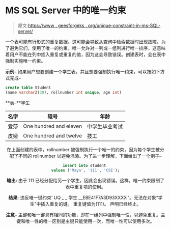 # MS SQL Server 中的唯一约束

> 原文:[https://www . geesforgeks . org/unique-constraint-in-ms-SQL-server/](https://www.geeksforgeeks.org/unique-constraint-in-ms-sql-server/)

一个表可能有行形式的重复数据。这可能会导致从查询中检索数据时出现故障。为了避免它们，使用了唯一的约束。唯一允许对一列或一组列进行唯一排序，这意味着用户不能在列中插入重复或重复的值，因为这会导致错误。创建表时，会在表中强制实施唯一约束。

**示例–**
如果用户想要创建一个学生表，并且想要强制执行唯一约束，可以按如下方式完成–

```sql
create table Student
(name varchar2(30), rollnumber int unique, age int)
```

**表–**学生

<center>

| 名字 | 辊号 | 年龄 |
| --- | --- | --- |
| 爱莎 | One hundred and eleven | 中学生毕业考试 |
| 皮娅 | One hundred and twelve | 技工 |

在上面创建的表中，rollnumber 被强制执行一个唯一的约束，因为每个学生被分配了不同的 rollnumber 以避免混淆。为了进一步理解，下面给出了一个例子–

```sql
insert into student 
values ('Maya', '111', 'CSE');
```

**输出:**
由于 111 已经分配给另一个学生，因此会出现错误。这样，唯一约束限制了表中重复项的使用。

**结果:**
违反唯一键约束' UQ _ _ 学生 __EBE41F7A3D93XXXX '。无法在对象“学生”中插入重复的键。
重复键值为(111)。
声明已经终止。

**注意–**
主键和唯一键具有相同的功能，即在一组列中强制唯一性，以避免重复。主键和唯一性的唯一区别是主键只能使用一次，而唯一性可以使用多次。

</center>